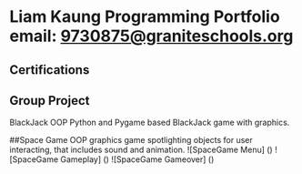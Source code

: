 # Liam Kaung Programming Portfolio email: 9730875@graniteschools.org
## Certifications

## Group Project
BlackJack
OOP Python and Pygame based BlackJack game with graphics.


##Space Game
OOP graphics game spotlighting objects for user interacting, that includes sound and animation.
![SpaceGame Menu] ()
![SpaceGame Gameplay] ()
![SpaceGame Gameover] ()







